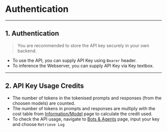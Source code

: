 Authentication
=======================

--- 

## 1. Authentication

>You are recommended to store the API key securely in your own backend.

- To use the API, you can supply API Key using `Bearer` header.
- To inference the Webserver, you can supply API Key via Key textbox. 

---

## 2. API Key Usage Credits

- The number of tokens in the tokenised prompts and responses (from the choosen models) are counted.
- The number of tokens in prompts and responses are multiply with the cost table from [Information/Model](https://professorparakeet.com/frontend/model) page to calculate the credit used.
- To check the API usage, navigate to [Bots & Agents](https://professorparakeet.com/frontend/hub) page, input your key and choose `Retrieve Log` 
